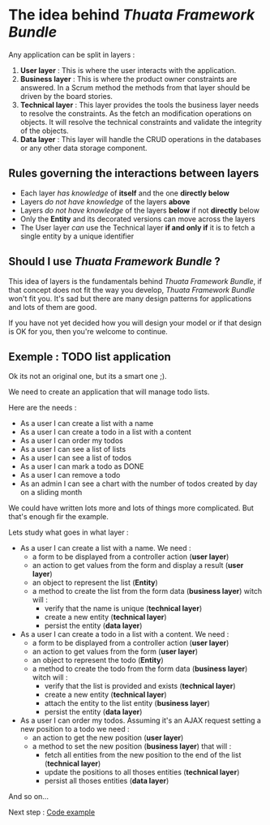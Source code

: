 # The idea behind _Thuata Framework Bundle_

Any application can be split in layers :
 1. __User layer__ : This is where the user interacts with the
application.
 2. __Business layer__ : This is where the product owner constraints are
answered. In a Scrum method the methods from that layer should be driven
by the board stories.
 3. __Technical layer__ : This layer provides the tools the business
layer needs to resolve the constraints. As the fetch an modification
operations on objects. It will resolve the technical constraints and
validate the integrity of the objects.
 4. __Data layer__ :  This layer will handle the CRUD operations in the
databases or any other data storage component.

## Rules governing the interactions between layers

 - Each layer _has knowledge_ of __itself__ and the one __directly below__
 - Layers _do not have knowledge_ of the layers __above__
 - Layers _do not have knowledge_ of the layers __below__ if not
__directly__ below
 - Only the __Entity__ and its decorated versions can move across the
layers
 - The User layer *can* use the Technical layer __if and only if__
it is to fetch a single entity by a unique identifier

## Should I use _Thuata Framework Bundle_ ?

This idea of layers is the fundamentals behind _Thuata Framework Bundle_,
if that concept does not fit the way you develop, _Thuata Framework
Bundle_ won't fit you. It's sad but there are many design patterns for
applications and lots of them are good.

If you have not yet decided how you will design your model or if that
design is OK for you, then you're welcome to continue. 

## Exemple : TODO list application

Ok its not an original one, but its a smart one ;).

We need to create an application that will manage todo lists.

Here are the needs :

- As a user I can create a list with a name
- As a user I can create a todo in a list with a content
- As a user I can order my todos
- As a user I can see a list of lists
- As a user I can see a list of todos
- As a user I can mark a todo as DONE
- As a user I can remove a todo
- As an admin I can see a chart with the number of todos created by day
on a sliding month

We could have written lots more and lots of things more complicated. But that's enough
fir the example.

Lets study what goes in what layer :

- As a user I can create a list with a name. We need :
    - a form to be displayed from a controller action  (__user layer__)
    - an action to get values from the form and display a result (__user
layer__) 
    - an object to represent the list (__Entity__)
    - a method to create the list from the form data (__business layer__)
witch will :
       - verify that the name is unique (__technical layer__)
       - create a new entity (__technical layer__)
       - persist the entity (__data layer__)
- As a user I can create a todo in a list with a content. We need :
    - a form to be displayed from a controller action  (__user layer__)
    - an action to get values from the form (__user layer__)
    - an object to represent the todo (__Entity__)
    - a method to create the todo from the form data (__business layer__)
witch will :
       - verify that the list is provided and exists (__technical
layer__)
       - create a new entity (__technical layer__)
       - attach the entity to the list entity (__business layer__)
       - persist the entity (__data layer__)
- As a user I can order my todos. Assuming it's an AJAX request setting
a new position to a todo we need :
    - an action to get the new position (__user layer__)
    - a method to set the new position (__business layer__) that will :
        - fetch all entities from the new position to the end of the
list (__technical layer__)
        - update the positions to all thoses entities (__technical
layer__)
        - persist all thoses entities (__data layer__)
        
And so on...

Next step : [Code example](code-example)
